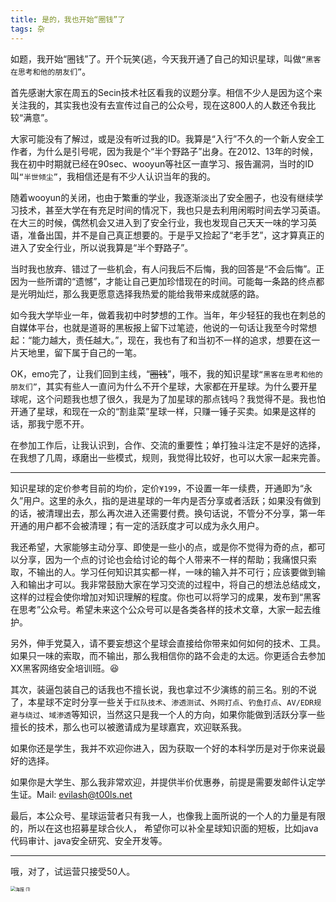 ```yaml
---
title: 是的，我也开始“圈钱”了
tags: 杂
---
```


​	如题，我开始“圈钱”了。开个玩笑(逃，今天我开通了自己的知识星球，叫做`“黑客在思考和他的朋友们”`。

​	首先感谢大家在周五的Secin技术社区看我的议题分享。相信不少人是因为这个来关注我的，其实我也没有去宣传过自己的公众号，现在这800人的人数还令我比较“满意”。

​	大家可能没有了解过，或是没有听过我的ID。我算是“入行”不久的一个新人安全工作者，为什么是引号呢，因为我是个“半个野路子”出身。在2012、13年的时候，我在初中时期就已经在90sec、wooyun等社区一直学习、报告漏洞，当时的ID叫`“半世倾尘”`，我相信还是有不少人认识当年的我的。

​	随着wooyun的关闭，也由于繁重的学业，我逐渐淡出了安全圈子，也没有继续学习技术，甚至大学在有充足时间的情况下，我也只是去利用闲暇时间去学习英语。在大三的时候，偶然机会又进入到了安全行业，我也发现自己天天一味的学习英语，准备出国，并不是自己真正想要的。于是乎又捡起了“老手艺”，这才算真正的进入了安全行业，所以说我算是“半个野路子”。

​	当时我也放弃、错过了一些机会，有人问我后不后悔，我的回答是“不会后悔”。正因为一些所谓的“遗憾”，才能让自己更加珍惜现在的时间。可能每一条路的终点都是光明灿烂，那么我更愿意选择我热爱的能给我带来成就感的路。

​	如今我大学毕业一年，做着我初中时梦想的工作。当年，年少轻狂的我也在刺总的自媒体平台，也就是道哥的黑板报上留下过笔迹，他说的一句话让我至今时常想起：“能力越大，责任越大。”，现在，我也有了和当初不一样的追求，想要在这一片天地里，留下属于自己的一笔。

​	OK，emo完了，让我们回到主线，“~~圈钱~~”，哦不，我的知识星球`“黑客在思考和他的朋友们”`，其实有些人一直问为什么不开个星球，大家都在开星球。为什么要开星球呢，这个问题我也想了很久，我是为了加星球的那点钱吗？我觉得不是。我也怕开通了星球，和现在一众的“割韭菜”星球一样，只赚一锤子买卖。如果是这样的话，那我宁愿不开。

​	在参加工作后，让我认识到，合作、交流的重要性；单打独斗注定不是好的选择，在我想了几周，琢磨出一些模式，规则，我觉得比较好，也可以大家一起来完善。	

-----

​	知识星球的定价参考目前的均价，定价`¥199`，不设置一年一续费，开通即为“永久”用户。这里的永久，指的是进星球的一年内是否分享或者活跃；如果没有做到的话，被清理出去，那么再次进入还需要付费。换句话说，不管分不分享，第一年开通的用户都不会被清理；有一定的活跃度才可以成为永久用户。

​	我还希望，大家能够主动分享、即使是一些小的点，或是你不觉得为奇的点，都可以分享，因为一个点的讨论也会给讨论的每个人带来不一样的帮助；我痛恨只索取，不输出的人。学习任何知识其实都一样，一味的输入并不可行；应该要做到输入和输出才可以。我非常鼓励大家在学习交流的过程中，将自己的想法总结成文，这样的过程会使你增加对知识理解的程度。你也可以将学习的成果，发布到“黑客在思考”公众号。希望未来这个公众号可以是各类各样的技术文章，大家一起去维护。

​	另外，伸手党莫入，请不要妄想这个星球会直接给你带来如何如何的技术、工具。如果只一味的索取，而不输出，那么我相信你的路不会走的太远。你更适合去参加XX黑客网络安全培训班。:laughing:

​	其次，装逼包装自己的话我也不擅长说，我也拿过不少演练的前三名。别的不说了，本星球不定时分享一些关于`红队技术`、`渗透测试`、`外网打点`、`钓鱼打点`、`AV/EDR规避与绕过`、`域渗透`等知识，当然这只是我一个人的方向，如果你能做到活跃分享一些擅长的技术，那么也可以被邀请成为星球嘉宾，欢迎联系我。

​	如果你还是学生，我并不欢迎你进入，因为获取一个好的本科学历是对于你来说最好的选择。

​	如果你是大学生、那么我非常欢迎，并提供半价优惠券，前提是需要发邮件认定学生证。Mail: evilash@t00ls.net

​	最后，本公众号、星球运营者只有我一人，也像我上面所说的一个人的力量是有限的，所以在这也招募星球合伙人， 希望你可以补全星球知识面的短板，比如java代码审计、java安全研究、安全开发等。

-----

哦，对了，试运营只接受50人。

<img src="https://images-1258433570.cos.ap-beijing.myqcloud.com/images/20210912121705.png" alt="海报 (1)" style="zoom: 50%;" />

​	